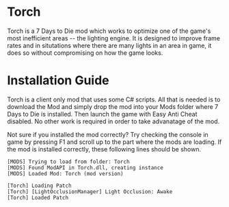 # Torch

Torch is a 7 Days to Die mod which works to optimize one of the game's most inefficient areas -- the lighting engine. It is designed to improve frame rates and in situtations where there are many lights in an area in game, it does so without compromising on how the game looks.

# Installation Guide

Torch is a client only mod that uses some C# scripts. All that is needed is to download the Mod and simply drop the mod into your Mods folder where 7 Days to Die is installed. Then launch the game with Easy Anti Cheat disabled. No other work is required in order to take advanatage of the mod.

Not sure if you installed the mod correctly? Try checking the console in game by pressing F1 and scroll up to the part where the mods are loading. If the mod is installed correctly, these following lines should be shown.

```Text
[MODS] Trying to load from folder: Torch
[MODS] Found ModAPI in Torch.dll, creating instance
[MODS] Loaded Mod: Torch (mod version)

[Torch] Loading Patch
[Torch] [LightOcclusionManager] Light Occlusion: Awake
[Torch] Loaded Patch
```
